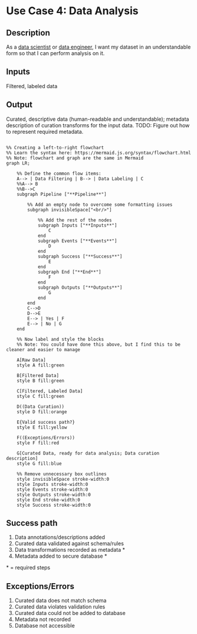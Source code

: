 # Use Case 4: Data Analysis

## Description

As a  <a href='https://github.com/MLOps-OpenAPI/arch-diagrams/blob/main/README.md#datascientists'>data scientist</a> or <a href='https://github.com/MLOps-OpenAPI/arch-diagrams/blob/main/README.md#data%20engineers'>data engineer</a>, I want my dataset in an understandable form so that I can perform analysis on it.

## Inputs

Filtered, labeled data

## Output

Curated, descriptive data (human-readable and understandable);
metadata description of curation transforms for the input data.
TODO: Figure out how to represent required metadata.

```mermaid

%% Creating a left-to-right flowchart
%% Learn the syntax here: https://mermaid.js.org/syntax/flowchart.html
%% Note: flowchart and graph are the same in Mermaid
graph LR;

    %% Define the common flow items:
    A--> | Data Filtering | B--> | Data Labeling | C
    %%A--> B
    %%B-->C
    subgraph Pipeline ["**Pipeline**"]
        
        %% Add an empty node to overcome some formatting issues
        subgraph invisibleSpace["<br/>"]

            %% Add the rest of the nodes
            subgraph Inputs ["**Inputs**"]
                C 
            end
            subgraph Events ["**Events**"]
                D
            end
            subgraph Success ["**Success**"]
                E
            end
            subgraph End ["**End**"]
                F
            end
            subgraph Outputs ["**Outputs**"]
                G
            end
        end
        C-->D
        D-->E
        E--> | Yes | F
        E--> | No | G
    end

    %% Now label and style the blocks
    %% Note: You could have done this above, but I find this to be cleaner and easier to manage

    A[Raw Data]
    style A fill:green

    B[Filtered Data]
    style B fill:green

    C[Filtered, Labeled Data]
    style C fill:green

    D((Data Curation))
    style D fill:orange

    E{Valid success path?}
    style E fill:yellow

    F((Exceptions/Errors))
    style F fill:red

    G[Curated Data, ready for data analysis; Data curation description]
    style G fill:blue

    %% Remove unnecessary box outlines
    style invisibleSpace stroke-width:0
    style Inputs stroke-width:0
    style Events stroke-width:0
    style Outputs stroke-width:0
    style End stroke-width:0
    style Success stroke-width:0

```


## Success path

1. Data annotations/descriptions added
2. Curated data validated against schema/rules
3. Data transformations recorded as metadata *
4. Metadata added to secure database *
    

\* = required steps

## Exceptions/Errors

1. Curated data does not match schema 
2. Curated data violates validation rules
3. Curated data could not be added to database
4. Metadata not recorded
5. Database not accessible
